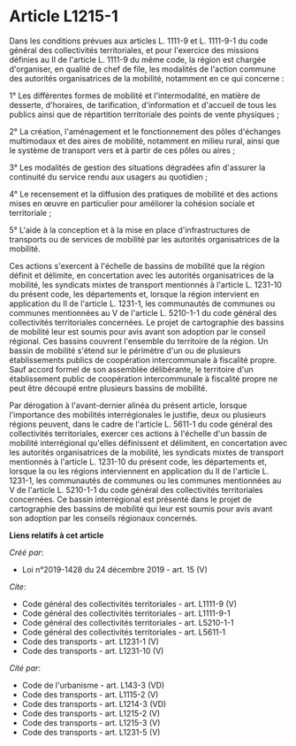 # Article L1215-1

Dans les conditions prévues aux articles L. 1111-9 et L. 1111-9-1 du code général des collectivités territoriales, et pour
l'exercice des missions définies au II de l'article L. 1111-9 du même code, la région est chargée d'organiser, en qualité de
chef de file, les modalités de l'action commune des autorités organisatrices de la mobilité, notamment en ce qui concerne : 

1° Les différentes formes de mobilité et l'intermodalité, en matière de desserte, d'horaires, de tarification, d'information
et d'accueil de tous les publics ainsi que de répartition territoriale des points de vente physiques ; 

2° La création, l'aménagement et le fonctionnement des pôles d'échanges multimodaux et des aires de mobilité, notamment en
milieu rural, ainsi que le système de transport vers et à partir de ces pôles ou aires ; 

3° Les modalités de gestion des situations dégradées afin d'assurer la continuité du service rendu aux usagers au
quotidien ; 

4° Le recensement et la diffusion des pratiques de mobilité et des actions mises en œuvre en particulier pour améliorer la
cohésion sociale et territoriale ; 

5° L'aide à la conception et à la mise en place d'infrastructures de transports ou de services de mobilité par les autorités
organisatrices de la mobilité. 

Ces actions s'exercent à l'échelle de bassins de mobilité que la région définit et délimite, en concertation avec les
autorités organisatrices de la mobilité, les syndicats mixtes de transport mentionnés à l'article L. 1231-10 du présent code,
les départements et, lorsque la région intervient en application du II de l'article L. 1231-1, les communautés de communes ou
communes mentionnées au V de l'article L. 5210-1-1 du code général des collectivités territoriales concernées. Le projet de
cartographie des bassins de mobilité leur est soumis pour avis avant son adoption par le conseil régional. Ces bassins
couvrent l'ensemble du territoire de la région. Un bassin de mobilité s'étend sur le périmètre d'un ou de plusieurs
établissements publics de coopération intercommunale à fiscalité propre. Sauf accord formel de son assemblée délibérante, le
territoire d'un établissement public de coopération intercommunale à fiscalité propre ne peut être découpé entre plusieurs
bassins de mobilité. 

Par dérogation à l'avant-dernier alinéa du présent article, lorsque l'importance des mobilités interrégionales le justifie,
deux ou plusieurs régions peuvent, dans le cadre de l'article L. 5611-1 du code général des collectivités territoriales,
exercer ces actions à l'échelle d'un bassin de mobilité interrégional qu'elles définissent et délimitent, en concertation
avec les autorités organisatrices de la mobilité, les syndicats mixtes de transport mentionnés à l'article L. 1231-10 du
présent code, les départements et, lorsque la ou les régions interviennent en application du II de l'article L. 1231-1, les
communautés de communes ou les communes mentionnées au V de l'article L. 5210-1-1 du code général des collectivités
territoriales concernées. Ce bassin interrégional est présenté dans le projet de cartographie des bassins de mobilité qui
leur est soumis pour avis avant son adoption par les conseils régionaux concernés.

**Liens relatifs à cet article**

_Créé par_:

  - Loi n°2019-1428 du 24 décembre 2019 - art. 15 (V)

_Cite_:

  - Code général des collectivités territoriales - art. L1111-9 (V)
  - Code général des collectivités territoriales - art. L1111-9-1
  - Code général des collectivités territoriales - art. L5210-1-1
  - Code général des collectivités territoriales - art. L5611-1
  - Code des transports - art. L1231-1 (V)
  - Code des transports - art. L1231-10 (V)

_Cité par_:

  - Code de l'urbanisme - art. L143-3 (VD)
  - Code des transports - art. L1115-2 (V)
  - Code des transports - art. L1214-3 (VD)
  - Code des transports - art. L1215-2 (V)
  - Code des transports - art. L1215-3 (V)
  - Code des transports - art. L1231-5 (V)
